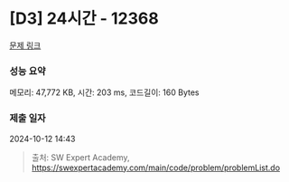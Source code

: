 # [D3] 24시간 - 12368 

[문제 링크](https://swexpertacademy.com/main/code/problem/problemDetail.do?contestProbId=AXsEBlLqedsDFARX) 

### 성능 요약

메모리: 47,772 KB, 시간: 203 ms, 코드길이: 160 Bytes

### 제출 일자

2024-10-12 14:43



> 출처: SW Expert Academy, https://swexpertacademy.com/main/code/problem/problemList.do
